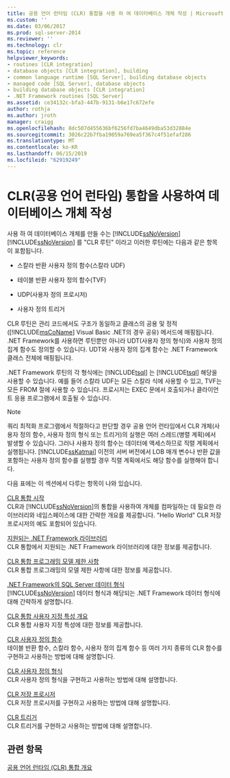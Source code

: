 ```yaml
---
title: 공용 언어 런타임 (CLR) 통합을 사용 하 여 데이터베이스 개체 작성 | Microsoft Docs
ms.custom: ''
ms.date: 03/06/2017
ms.prod: sql-server-2014
ms.reviewer: ''
ms.technology: clr
ms.topic: reference
helpviewer_keywords:
- routines [CLR integration]
- database objects [CLR integration], building
- common language runtime [SQL Server], building database objects
- managed code [SQL Server], database objects
- building database objects [CLR integration]
- .NET Framework routines [SQL Server]
ms.assetid: ce34132c-bfa3-447b-9131-b6e17c672efe
author: rothja
ms.author: jroth
manager: craigg
ms.openlocfilehash: 8dc507d455636bf6256fd7ba4649dba53d32884e
ms.sourcegitcommit: 3026c22b7fba19059a769ea5f367c4f51efaf286
ms.translationtype: MT
ms.contentlocale: ko-KR
ms.lasthandoff: 06/15/2019
ms.locfileid: "62919249"
---
```

# <a name="building-database-objects-with-common-language-runtime-clr-integration"></a>CLR(공용 언어 런타임) 통합을 사용하여 데이터베이스 개체 작성
  사용 하 여 데이터베이스 개체를 만들 수는 [!INCLUDE[ssNoVersion](../../../includes/msconame-md.md)] [!INCLUDE[ssNoVersion](../../../includes/ssnoversion-md.md)] 를 "CLR 루틴" 이라고 이러한 루틴에는 다음과 같은 항목이 포함됩니다.  
  
-   스칼라 반환 사용자 정의 함수(스칼라 UDF)  
  
-   테이블 반환 사용자 정의 함수(TVF)  
  
-   UDP(사용자 정의 프로시저)  
  
-   사용자 정의 트리거  
  
 CLR 루틴은 관리 코드에서도 구조가 동일하고 클래스의 공용 및 정적([!INCLUDE[msCoName](../../../includes/msconame-md.md)] Visual Basic .NET의 경우 공유) 메서드에 매핑됩니다. .NET Framework를 사용하면 루틴뿐만 아니라 UDT(사용자 정의 형식)와 사용자 정의 집계 함수도 정의할 수 있습니다. UDT와 사용자 정의 집계 함수는 .NET Framework 클래스 전체에 매핑됩니다.  
  
 .NET Framework 루틴의 각 형식에는 [!INCLUDE[tsql](../../../includes/ssnoversion-md.md)] 는 [!INCLUDE[tsql](../../../includes/tsql-md.md)] 해당을 사용할 수 있습니다. 예를 들어 스칼라 UDF는 모든 스칼라 식에 사용할 수 있고, TVF는 모든 FROM 절에 사용할 수 있습니다. 프로시저는 EXEC 문에서 호출되거나 클라이언트 응용 프로그램에서 호출될 수 있습니다.  
  
> [!NOTE]  
>  쿼리 최적화 프로그램에서 적절하다고 판단할 경우 공용 언어 런타임에서 CLR 개체(사용자 정의 함수, 사용자 정의 형식 또는 트리거)의 실행은 여러 스레드(병렬 계획)에서 발생할 수 있습니다. 그러나 사용자 정의 함수는 데이터에 액세스하므로 직렬 계획에서 실행됩니다. [!INCLUDE[ssKatmai](../../../includes/sskatmai-md.md)] 이전의 서버 버전에서 LOB 매개 변수나 반환 값을 포함하는 사용자 정의 함수를 실행할 경우 직렬 계획에서도 해당 함수를 실행해야 합니다.  
  
 다음 표에는 이 섹션에서 다루는 항목이 나와 있습니다.  
  
 [CLR 통합 시작](getting-started-with-clr-integration.md)  
 CLR과 [!INCLUDE[ssNoVersion](../../../includes/ssnoversion-md.md)]의 통합을 사용하여 개체를 컴파일하는 데 필요한 라이브러리와 네임스페이스에 대한 간략한 개요를 제공합니다. "Hello World" CLR 저장 프로시저의 예도 포함되어 있습니다.  
  
 [지원되는 .NET Framework 라이브러리](supported-net-framework-libraries.md)  
 CLR 통합에서 지원되는 .NET Framework 라이브러리에 대한 정보를 제공합니다.  
  
 [CLR 통합 프로그래밍 모델 제한 사항](clr-integration-programming-model-restrictions.md)  
 CLR 통합 프로그래밍의 모델 제한 사항에 대한 정보를 제공합니다.  
  
 [.NET Framework의 SQL Server 데이터 형식](../../clr-integration-database-objects-types-net-framework/sql-server-data-types-in-the-net-framework.md)  
 [!INCLUDE[ssNoVersion](../../../includes/ssnoversion-md.md)] 데이터 형식과 해당되는 .NET Framework 데이터 형식에 대해 간략하게 설명합니다.  
  
 [CLR 통합 사용자 지정 특성 개요](../../../database-engine/dev-guide/overview-of-clr-integration-custom-attributes.md)  
 CLR 통합 사용자 지정 특성에 대한 정보를 제공합니다.  
  
 [CLR 사용자 정의 함수](../../clr-integration-database-objects-user-defined-functions/clr-user-defined-functions.md)  
 테이블 반환 함수, 스칼라 함수, 사용자 정의 집계 함수 등 여러 가지 종류의 CLR 함수를 구현하고 사용하는 방법에 대해 설명합니다.  
  
 [CLR 사용자 정의 형식](../../clr-integration-database-objects-user-defined-types/clr-user-defined-types.md)  
 CLR 사용자 정의 형식을 구현하고 사용하는 방법에 대해 설명합니다.  
  
 [CLR 저장 프로시저](../../../database-engine/dev-guide/clr-stored-procedures.md)  
 CLR 저장 프로시저를 구현하고 사용하는 방법에 대해 설명합니다.  
  
 [CLR 트리거](../../../database-engine/dev-guide/clr-triggers.md)  
 CLR 트리거를 구현하고 사용하는 방법에 대해 설명합니다.  
  
## <a name="see-also"></a>관련 항목  
 [공용 언어 런타임 &#40;CLR&#41; 통합 개요](../common-language-runtime-integration-overview.md)  
  
  
